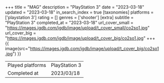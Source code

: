 +++
title = "MAG"
description = "PlayStation 3"
date = "2023-03-18"
updated = "2023-03-18"
in_search_index = true
[taxonomies]
platforms = ['playstation 3']
rating = []
genres = ['shooter']
[extra]
subtitle = "PlayStation 3"
completed_at = "2023-03-18"
url_cover_small = "https://images.igdb.com/igdb/image/upload/t_cover_small/co2so1.jpg"
url_cover_big = "https://images.igdb.com/igdb/image/upload/t_cover_big/co2so1.jpg"
+++
{{ image(src="https://images.igdb.com/igdb/image/upload/t_cover_big/co2so1.jpg") }}

|              |            |
| ------------ | ---------- |
| Played platforms    | PlayStation 3 |
| Completed at | 2023/03/18 |



